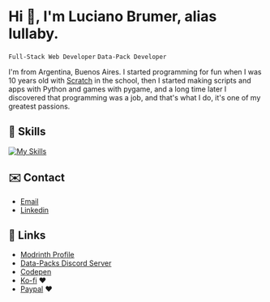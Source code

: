 
# Hi 👋, I'm Luciano Brumer, alias lullaby.
`Full-Stack Web Developer`
`Data-Pack Developer`

I'm from Argentina, Buenos Aires. I started programming for fun when I was 10 years old with [Scratch](https://www.scratchjr.org/) in the school, then I started making scripts and apps with Python and games with pygame, and a long time later I discovered that programming was a job, and that's what I do, it's one of my greatest passions.

## 📜 Skills
[![My Skills](https://skillicons.dev/icons?i=js,html,css,nodejs,express,prisma,react,svelte,astro,tailwind,golang,php,java,cs,python,fastapi,django,flask,mysql,postgresql,mongodb,git,docker,postman)](https://skillicons.dev)

## ✉️ Contact
- [Email](mailto:lucianobrumer5@gmail.com)
- [Linkedin](https://linkedin.com/in/luciano-brumer/)

## 🧷 Links
- [Modrinth Profile](https://modrinth.com/user/lullaby)
- [Data-Packs Discord Server](https://discord.gg/5UdcDa5xNC)
- [Codepen](https://codepen.io/lucianobrumer)
- [Ko-fi](https://ko-fi.com/lullaby45743) ❤️
- [Paypal](https://paypal.me/lucianobrumer) ❤️
